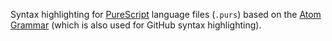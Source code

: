 Syntax highlighting for [PureScript](http://www.purescript.org) language files (`.purs`) based on the [Atom Grammar](https://github.com/purescript-contrib/atom-language-purescript)
(which is also used for GitHub syntax highlighting).